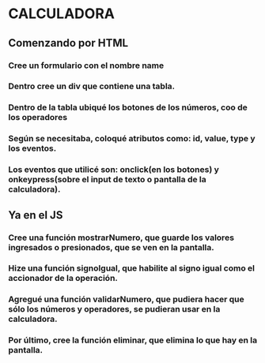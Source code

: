 # CALCULADORA

## Comenzando por HTML

### Cree un formulario con el nombre name
### Dentro cree un div que contiene una tabla.
### Dentro de la tabla ubiqué los botones de los números, coo de los operadores
### Según se necesitaba, coloqué atributos como: id, value, type y los eventos.
### Los eventos que utilicé son: onclick(en los botones) y onkeypress(sobre el input de texto o pantalla de la calculadora).


## Ya en el JS
### Cree una función mostrarNumero, que guarde los valores ingresados  o presionados, que se ven en la pantalla.
### Hize una función signoIgual, que habilite al signo igual como el accionador de la operación.
### Agregué una función validarNumero, que pudiera hacer que sólo los números y operadores, se pudieran usar en la calculadora.
### Por último, cree la función eliminar, que elimina lo que hay en la pantalla.